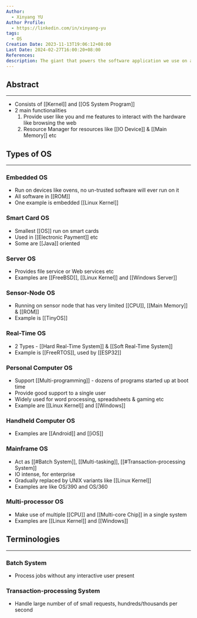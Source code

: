 ```yaml
---
Author:
  - Xinyang YU
Author Profile:
  - https://linkedin.com/in/xinyang-yu
tags:
  - OS
Creation Date: 2023-11-13T19:06:12+08:00
Last Date: 2024-02-27T16:00:20+08:00
References: 
description: The giant that powers the software application we use on a daily basis!
---
```

## Abstract
---
- Consists of [[Kernel]] and [[OS System Program]]
- 2 main functionalities
	1. Provide user like you and me features to interact with the hardware like browsing the web
	2. Resource Manager for resources like [[IO Device]] & [[Main Memory]] etc



## Types of OS
---
### Embedded OS
- Run on devices like ovens, no un-trusted software will ever run on it
- All software in [[ROM]]
- One example is embedded [[Linux Kernel]]

### Smart Card OS
- Smallest [[OS]] run on smart cards
- Used in [[Electronic Payment]] etc
- Some are [[Java]] oriented 

### Server OS
- Provides file service or Web services etc
- Examples are [[FreeBSD]], [[Linux Kernel]] and [[Windows Server]]

### Sensor-Node OS
- Running on sensor node that has very limited [[CPU]], [[Main Memory]] & [[ROM]]
- Example is [[TinyOS]]

### Real-Time OS
- 2 Types - [[Hard Real-Time System]] & [[Soft Real-Time System]]
- Example is [[FreeRTOS]], used by [[ESP32]]

### Personal Computer OS
- Support [[Multi-programming]] - dozens of programs started up at boot time
- Provide good support to a single user
- Widely used for word processing, spreadsheets & gaming etc
- Example are [[Linux Kernel]] and [[Windows]]

### Handheld Computer OS
- Examples are [[Android]] and [[iOS]]

### Mainframe OS
- Act as [[#Batch System]], [[Multi-tasking]], [[#Transaction-processing System]]
- IO intense, for enterprise
- Gradually replaced by UNIX variants like [[Linux Kernel]]
- Examples are like OS/390 and OS/360

### Multi-processor OS
- Make use of multiple [[CPU]] and [[Multi-core Chip]] in a single system
- Examples are [[Linux Kernel]] and [[Windows]]


## Terminologies
---
### Batch System
- Process jobs without any interactive user present
### Transaction-processing System
- Handle large number of of small requests, hundreds/thousands per second